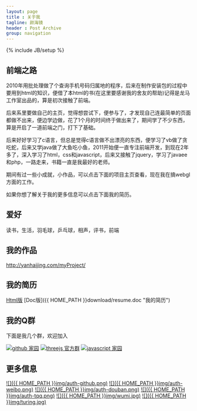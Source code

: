 ```yaml
---
layout: page
title : 关于我
tagline: 颜海镜
header : Post Archive
group: navigation
---
```

{% include JB/setup %}

## 前端之路 ##

2010年用批处理做了个查询手机号码归属地的程序，后来在制作安装包的过程中要用到html的知识，便借了本html的书(在这里要感谢我的舍友的帮助)记得是龙马工作室出品的，算是初次接触了前端。

后来系里要做自己的主页，觉得想尝试下，便参与了，才发现自己连最简单的页面都做不出来，便边学边做，花了1个月的时间终于做出来了，期间学了不少东西，算是开启了一道前端之门，打下了基础。
  
后来好好学习了c语言，但总是觉得c语言做不出漂亮的东西，便学习了vb做了贪吃蛇，后来又学java做了大鱼吃小鱼，2011开始便一直专注前端开发，到现在2年多了，深入学习了html，css和javascript，后来又接触了jquery，学习了javaee和php，一路走来，书籍一直是我最好的老师。

期间有过一些小成就，小作品，可以点击下面的项目主页查看，现在我在搞webgl方面的工作。

如果你想了解关于我的更多信息可以点击下面我的简历。

## 爱好 ##

读书，生活，羽毛球，乒乓球，相声，评书，前端

## 我的作品 ##

<a target="_blank" href="http://yanhaijing.com/myProject/" title="我的作品">http://yanhaijing.com/myProject/</a>

## 我的简历 ##

<a target="_blank" href="{{ HOME_PATH }}resume.html" title="我的简历">Html版</a>
[Doc版]({{ HOME_PATH }}download/resume.doc "我的简历")

## 我的Q群 ##
下面是我几个群，欢迎加入

<a target="_blank" href="http://shang.qq.com/wpa/qunwpa?idkey=2abbc3c1882f4250778a56919845e48892a83a41ba8111fa48a315d008accb60"><img border="0" src="http://pub.idqqimg.com/wpa/images/group.png" alt="github 家园" title="github 家园"></a>
<a target="_blank" href="http://shang.qq.com/wpa/qunwpa?idkey=e14aef34b7f3defcfa13e8d1764eb53ea3c36db31665a3815df3db8c97237ff5"><img border="0" src="http://pub.idqqimg.com/wpa/images/group.png" alt="threejs 官方群" title="threejs 官方群"></a>
<a target="_blank" href="http://shang.qq.com/wpa/qunwpa?idkey=310a309679ba9b185b18f01b86afba964d0736b9599ed13be8d49de1e609d6d6"><img border="0" src="http://pub.idqqimg.com/wpa/images/group.png" alt="javascript 家园" title="javascript 家园"></a>

## 更多信息 ##

[![]({{ HOME_PATH }}img/auth-github.png)](https://github.com/yanhaijing "我的github")
[![]({{ HOME_PATH }}img/auth-weibo.png)](http://weibo.com/yanhaijing1234 "我的微博")
[![]({{ HOME_PATH }}img/auth-douban.png)](http://www.douban.com/people/yanhaijing/ "我的豆瓣")
[![]({{ HOME_PATH }}img/auth-tqq.png)](http://t.qq.com/web_javascript "我的腾讯微博")
[![]({{ HOME_PATH }}img/wumi.jpg)](http://www.wumii.com/user/178847715440404 "我的无幂")
[![]({{ HOME_PATH }}img/turing.jpg)](http://www.ituring.com.cn/users/121364 "我的图灵")
  